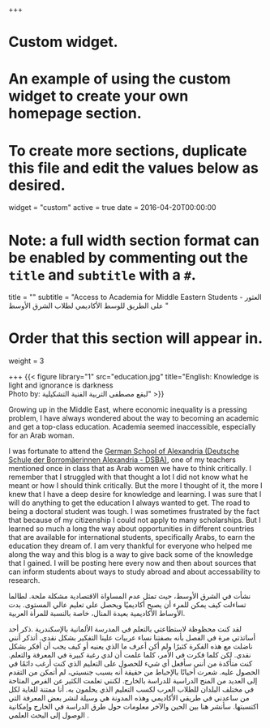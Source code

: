 +++
# Custom widget.
# An example of using the custom widget to create your own homepage section.
# To create more sections, duplicate this file and edit the values below as desired.
widget = "custom"
active = true
date = 2016-04-20T00:00:00

# Note: a full width section format can be enabled by commenting out the `title` and `subtitle` with a `#`.
title = ""
subtitle = "Access to Academia for Middle Eastern Students - العثور على الطريق للوسط الأكاديمي لطلاب الشرق الأوسط "

# Order that this section will appear in.
weight = 3


+++
{{< figure library="1" src="education.jpg" title="English: Knowledge is light and ignorance is darkness<br />Photo by: لبقع مصطفى التربية الفنية التشكيلية" >}}

Growing up in the Middle East, where economic inequality is a pressing problem, I have always wondered about the way to becoming an academic and get a top-class education. Academia seemed inaccessible, especially for an Arab woman.

I was fortunate to attend the [German School of Alexandria (Deutsche Schule der Borromäerinnen Alexandria - DSBA)](http://dsb-alexandria.de/), one of my teachers mentioned once in class that as Arab women we have to think critically. I remember that I struggled with that thought a lot I did not know what he meant or how I should think critically. But the more I thought of it, the more I knew that I have a deep desire for knowledge and learning. I was sure that I will do anything to get the education I always wanted to get. The road to being a doctoral student was tough. I was sometimes frustrated by the fact that because of my citizenship I could not apply to many scholarships. But I learned so much a long the way about opportunities in different countries that are available for international students, specifically Arabs, to earn the education they dream of. I am very thankful for everyone who helped me along the way and this blog is a way to give back some of the knowledge that I gained. I will be posting here every now and then about sources that can inform students about ways to study abroad and about accessability to research.

نشأت في الشرق الأوسط، حيث  تمثل عدم المساواة الاقتصادية مشكلة ملحة. لطالما تساءلت كيف يمكن للمرء أن يصبح أكاديميًا ويحصل على تعليم عالي المستوى. بدت الأوساط الأكاديمية بعيدة المنال، خاصة بالنسبة للمرأة العربية.

لقد كنت محظوظة لاستطاعتي بالتعلم في المدرسة الألمانية بالإسكندرية .ذكر أحد أساتذتي مرة في الفصل بأنه بصفتنا نساء عربيات علينا التفكير بشكل نقدي. أتذكر أنني ناضلت مع هذه الفكرة كثيرًا ولم أكن أعرف ما الذي يعنيه أو كيف يجب أن أفكر بشكل نقدي. لكن كلما فكرت في الأمر، كلما علمت أن لدي رغبة كبيرة في المعرفة والتعلم. كنت متأكدة من أنني سأفعل أي شيء للحصول على التعليم الذي كنت أرغب دائمًا في الحصول عليه. شعرت أحيانًا بالإحباط من حقيقة أنه بسبب جنسيتي، لم أتمكن من التقدم إلى العديد من المنح الدراسية للدراسة بالخارج. لكنني تعلمت الكثير عن الفرص المتاحة في مختلف البلدان للطلاب العرب لكسب التعليم الذي يحلمون به. أنا ممتنة  للغاية لكل من ساعدني في طريقي الأكاديمي وهذه المدونة هي وسيلة لنشر بعض المعرفة التي اكتسبتها.
 سأنشر هنا بين الحين والآخر  معلومات حول  طرق الدراسة في الخارج وإمكانية الوصول إلى البحث العلمي .

    

